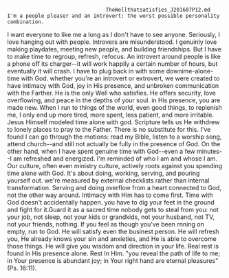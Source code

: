                                    TheWellthatsatisfies_J201607P12.md
    I'm a people pleaser and an introvert: the worst possible personality combination. 
I want everyone to like me a long as I don't have to see anyone.
    Seriously, I love hanging out with people. Introvers are misunderstood. 
I genuinly love making playdates, meeting new people, and building friendships. 
But I have to make time to regroup, refresh, refocus. An introvert around people is like a phone off its charger--it will 
work happily a certain number of hours, but eventually it will crash. I have to plug back in with some downime-alone-time with God.
whether you're an introvert or extrovert, we were created to have intimacy with God, joy in His presence, and unbroken 
communication with the Farther. He is the only Well who satisfies. He offers security, love overflowing, and peace in the depths 
of your soul. in His presence, you are made new. When I run to things of the world, even good things, to replenish me, 
I only end up more tired, more spent, less patient, and more irritable. Jesus Himself modeled time alone with god. 
Scripture tells us He withdrew to lonely places to pray to the Father.
    There is no substitute for this. I've found I can go through the motions: read my Bible, listen to a worship song, 
attend church--and still not actually be fully in the presence of God. On the other hand, when I have spent genuine time with 
God--even a few minutes--I am refreshed and energized. I'm reminded of who I am and whose I am.
    Our culture, often even ministry culture, actively roots against you spending time alone with God. It's about doing, working, 
serving, and pouring yourself out. we're measured by external checklists rather than internal transformation. Serving and doing 
overflow from a heart connected to God, not the other way around. Intimacy with Him has to come first.
    Time with God doesn't accidentally happen. you have to dig your feet in the ground and fight for it.Guard it as a sacred 
time nobody gets to steal from you: not your job, not sleep, not your kids or grandkids, not your husband, not TV, not your 
friends, nothing.
    If you feel as though you've been rnning on empty, run to God. He will satisfy even the businest person. He will refresh you,
He already knows your sin and anxieties, and He is able to overcome those things. He will give you wisdom and direction in your 
life. Real rest is found in His presence alone. Rest In Him.
    "you reveal the path of life to me; in Your presence is abundant joy; in Your right hand are eternal pleasures" (Ps. 16:11).
